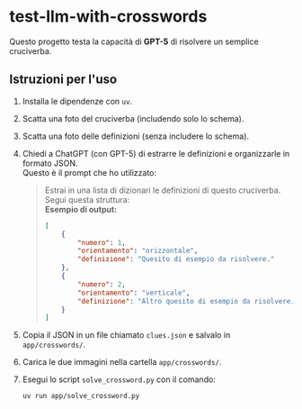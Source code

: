 # test-llm-with-crosswords

Questo progetto testa la capacità di **GPT-5** di risolvere un semplice cruciverba.

## Istruzioni per l'uso

1. Installa le dipendenze con `uv`.
2. Scatta una foto del cruciverba (includendo solo lo schema).
3. Scatta una foto delle definizioni (senza includere lo schema).
4. Chiedi a ChatGPT (con GPT-5) di estrarre le definizioni e organizzarle in formato JSON.  
   Questo è il prompt che ho utilizzato:

   > Estrai in una lista di dizionari le definizioni di questo cruciverba. Segui questa struttura:  
   > **Esempio di output:**
   > ```json
   > [
   >     {
   >         "numero": 1,
   >         "orientamento": "orizzontale",
   >         "definizione": "Quesito di esempio da risolvere."
   >     },
   >     {
   >         "numero": 2,
   >         "orientamento": "verticale",
   >         "definizione": "Altro quesito di esempio da risolvere."
   >     }
   > ]
   > ```

5. Copia il JSON in un file chiamato `clues.json` e salvalo in `app/crosswords/`.
6. Carica le due immagini nella cartella `app/crosswords/`.
7. Esegui lo script `solve_crossword.py` con il comando:
   ```bash
   uv run app/solve_crossword.py
